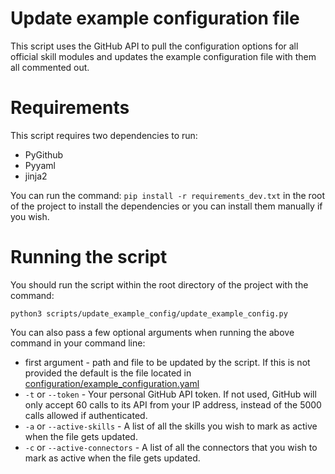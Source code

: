 # Update example configuration file

This script uses the GitHub API to pull the configuration options for all official skill modules and updates the example configuration file with them all commented out.

# Requirements
This script requires two dependencies to run:
- PyGithub
- Pyyaml
- jinja2

You can run the command: `pip install -r requirements_dev.txt` in the root of the project to install the dependencies or you can install them manually if you wish.

# Running the script

You should run the script within the root directory of the project with the command:

`python3 scripts/update_example_config/update_example_config.py`

You can also pass a few optional arguments when running the above command in your command line:

- first argument - path and file to be updated by the script. If this is not provided the default is the file located in [configuration/example_configuration.yaml](/opsdroid/configuration/example_configuration.yaml)
- `-t` or `--token` - Your personal GitHub API token. If not used, GitHub will only accept 60 calls to its API from your IP address, instead of the 5000 calls allowed if authenticated.
- `-a` or `--active-skills` -  A list of all the skills you wish to mark as active when the file gets updated.
- `-c` or `--active-connectors` - A list of all the connectors that you wish to mark as active when the file gets updated.